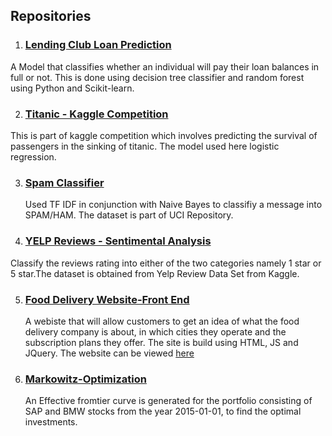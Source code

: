 
## Repositories


1. ### [Lending Club Loan Prediction](https://github.com/roheetnarayanan/LendingClub-Loan-Prediction)
 A Model that classifies whether an individual will pay their loan balances in full or not. This is done using decision tree classifier and random forest using Python and Scikit-learn.


2. ### [Titanic - Kaggle Competition](https://github.com/roheetnarayanan/Titanic)
 This is part of kaggle competition which involves predicting the survival of passengers in the sinking of titanic. The model used here logistic regression. 


3. ### [Spam Classifier](https://github.com/roheetnarayanan/Spam)
   Used TF IDF in conjunction with Naive Bayes to classifiy a message into SPAM/HAM. The dataset is part of UCI Repository.

4. ### [YELP Reviews - Sentimental Analysis](https://github.com/roheetnarayanan/Sentimental-Analysis-for-Yelp-Review)
Classify the reviews rating into either of the two categories namely 1 star or 5 star.The dataset is obtained from Yelp Review Data Set from Kaggle.

5. ### [Food Delivery Website-Front End](https://roheetnarayanan.in/Food-Website/)
   A webiste that will allow customers to get an idea of what the food delivery company is about, in which cities they operate and the subscription plans they offer. The site is build using HTML, JS and JQuery. 
   The website can be viewed [here](https://roheetnarayanan.in/Food-Website/)
   
5. ### [Markowitz-Optimization](https://github.com/roheetnarayanan/Markowitz-Optimization)
   An Effective fromtier curve is generated for the portfolio consisting of SAP and BMW stocks from the year 2015-01-01, to find the optimal investments.
